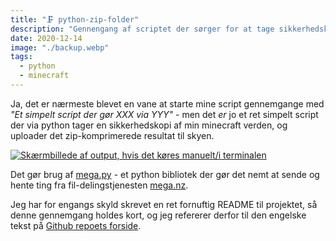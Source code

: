 ```yaml
---
title: "🗜️ python-zip-folder"
description: "Gennengang af scriptet der sørger for at tage sikkerhedskopier af bl.a min minecraft servers verden, og uploade den til skyen"
date: 2020-12-14
image: "./backup.webp"
tags:
  - python
  - minecraft
---
```


Ja, det er nærmeste blevet en vane at starte mine script gennemgange med _"Et simpelt script der gør XXX via YYY"_ - men det _er_ jo et ret simpelt script der via python tager en sikkerhedskopi af min minecraft verden, og uploader det zip-komprimerede resultat til skyen.

[![Skærmbillede af output, hvis det køres manuelt/i terminalen](https://i.imgur.com/bk6Olm1.png)](https://i.imgur.com/bk6Olm1.png)

Det gør brug af [mega.py](https://pypi.org/project/mega.py/) - et python bibliotek der gør det nemt at sende og hente ting fra fil-delingstjenesten [mega.nz](https://mega.nz).

Jeg har for engangs skyld skrevet en ret fornuftig README til projektet, så denne gennemgang holdes kort, og jeg refererer derfor til den engelske tekst på [Github repoets forside](https://github.com/mikkelrask/python-zip-folder).
